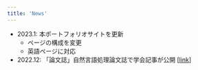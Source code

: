 ```yaml
---
title: 'News'
---
```


- 2023.1: 本ポートフォリオサイトを更新
    - ページの構成を変更
    - 英語ページに対応
- 2022.12: 「論文誌」自然言語処理論文誌で学会記事が公開  [[link](https://www.jstage.jst.go.jp/article/jnlp/29/4/29_1290/_article/-char/ja)]
